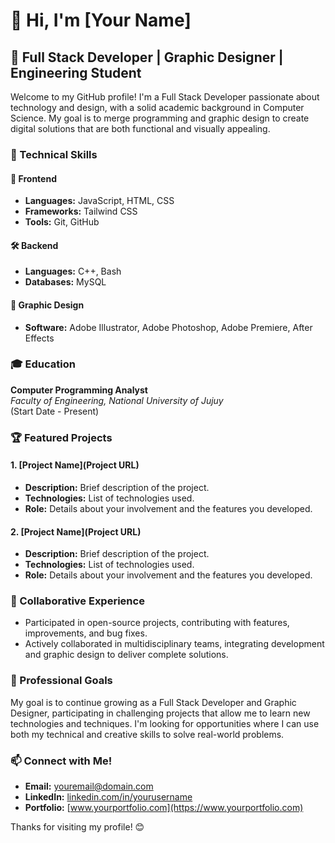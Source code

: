 # 👋 Hi, I'm [Your Name]

## 🌟 Full Stack Developer | Graphic Designer | Engineering Student

Welcome to my GitHub profile! I'm a Full Stack Developer passionate about technology and design, with a solid academic background in Computer Science. My goal is to merge programming and graphic design to create digital solutions that are both functional and visually appealing.

### 🔧 Technical Skills

#### 🚀 Frontend
- **Languages:** JavaScript, HTML, CSS
- **Frameworks:** Tailwind CSS
- **Tools:** Git, GitHub

#### 🛠 Backend
- **Languages:** C++, Bash
- **Databases:** MySQL

#### 🎨 Graphic Design
- **Software:** Adobe Illustrator, Adobe Photoshop, Adobe Premiere, After Effects

### 🎓 Education

**Computer Programming Analyst**  
*Faculty of Engineering, National University of Jujuy*  
(Start Date - Present)

### 🏆 Featured Projects

#### 1. [Project Name](Project URL)
   - **Description:** Brief description of the project.
   - **Technologies:** List of technologies used.
   - **Role:** Details about your involvement and the features you developed.

#### 2. [Project Name](Project URL)
   - **Description:** Brief description of the project.
   - **Technologies:** List of technologies used.
   - **Role:** Details about your involvement and the features you developed.

### 👥 Collaborative Experience
- Participated in open-source projects, contributing with features, improvements, and bug fixes.
- Actively collaborated in multidisciplinary teams, integrating development and graphic design to deliver complete solutions.

### 💼 Professional Goals
My goal is to continue growing as a Full Stack Developer and Graphic Designer, participating in challenging projects that allow me to learn new technologies and techniques. I'm looking for opportunities where I can use both my technical and creative skills to solve real-world problems.

### 📫 Connect with Me!
- **Email:** [youremail@domain.com](mailto:youremail@domain.com)
- **LinkedIn:** [linkedin.com/in/yourusername](https://linkedin.com/in/yourusername)
- **Portfolio:** [www.yourportfolio.com](https://www.yourportfolio.com)

Thanks for visiting my profile! 😊
